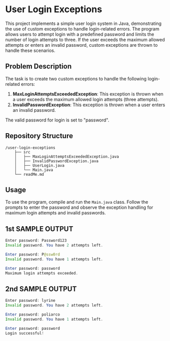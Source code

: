 # User Login Exceptions

This project implements a simple user login system in Java, demonstrating the use of custom exceptions to handle login-related errors. The program allows users to attempt login with a predefined password and limits the number of login attempts to three. If the user exceeds the maximum allowed attempts or enters an invalid password, custom exceptions are thrown to handle these scenarios.

## Problem Description

The task is to create two custom exceptions to handle the following login-related errors:

1. **MaxLoginAttemptsExceededException**: This exception is thrown when a user exceeds the maximum allowed login attempts (three attempts).
2. **InvalidPasswordException**: This exception is thrown when a user enters an invalid password.

The valid password for login is set to "password".


## Repository Structure

```
/user-login-exceptions
    ├── src
    │   ├── MaxLoginAttemptsExceededException.java
    │   ├── InvalidPasswordException.java
    │   ├── UserLogin.java
    │   └── Main.java
    └── readMe.md
```

## Usage

To use the program, compile and run the `Main.java` class. Follow the prompts to enter the password and observe the exception handling for maximum login attempts and invalid passwords.

## 1st SAMPLE OUTPUT 
```java
Enter password: Password123
Invalid password. You have 2 attempts left.

Enter password: P@ssw0rd
Invalid password. You have 1 attempts left.

Enter password: password
Maximum login attempts exceeded.
```

## 2nd SAMPLE OUTPUT
```java
Enter password: lyrine 
Invalid password. You have 2 attempts left.

Enter password: poliarco
Invalid password. You have 1 attempts left.

Enter password: password
Login successful!
```
